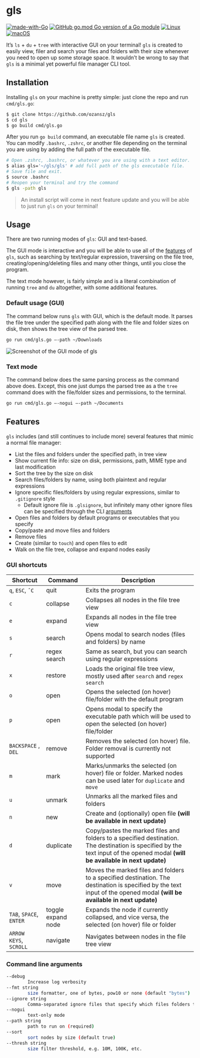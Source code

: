 # gls

[![made-with-Go](https://img.shields.io/badge/Made%20with-Go-1f425f.svg)](https://go.dev/)
[![GitHub go.mod Go version of a Go module](https://img.shields.io/github/go-mod/go-version/gomods/athens.svg)](https://github.com/ozansz/gls)
[![Linux](https://svgshare.com/i/Zhy.svg)](https://svgshare.com/i/Zhy.svg)
[![macOS](https://svgshare.com/i/ZjP.svg)](https://svgshare.com/i/ZjP.svg)

It’s `ls` + `du` + `tree` with interactive GUI on your terminal! `gls` is created to easily view, filer and search your files and folders with their size whenever you need to open up some storage space. It wouldn’t be wrong to say that `gls` is a minimal yet powerful file manager CLI tool.

##  Installation
Installing `gls` on your machine is pretty simple: just clone the repo and run `cmd/gls.go`:

```bash
$ git clone https://github.com/ozansz/gls
$ cd gls
$ go build cmd/gls.go
```

After you run `go build` command, an executable file name `gls` is created. You can modify `.bashrc`, `.zshrc`, or another 
file depending on the terminal you are using by adding the full path of the executable file.

```bash
# Open .zshrc, .bashrc, or whatever you are using with a text editor.
$ alias gls='~/gls/gls'	# add full path of the gls executable file. 
# Save file and exit.
$ source .bashrc
# Reopen your terminal and try the command
$ gls -path gls
```

> An install script will come in next feature update and you will be able to just run `gls` on your terminal!

## Usage
There are two running modes of `gls`: GUI and text-based.

The GUI mode is interactive and you will be able to use all of the [features](#features) of `gls`, such as searching by text/regular expression, traversing on the file tree, creating/opening/deleting files and many other things,  until you close the program.

The text mode however, is fairly simple and is a literal combination of running `tree` and `du` altogether, with some additional features.

### Default usage (GUI)
The command below runs `gls` with GUI, which is the default mode. It parses the file tree under the specified path along with the file and folder sizes on disk, then shows the tree view of the parsed tree.

```bash
go run cmd/gls.go —-path ~/Downloads
```

![Screenshot of the GUI mode of gls](./img/gui-screenshot.png)

### Text mode
The command below does the same parsing process as the command above does. Except, this one just dumps the parsed tree as a the `tree` command does with the file/folder sizes and permissions, to the terminal.

```bash
go run cmd/gls.go —-nogui —-path ~/Documents
```

## Features
`gls` includes (and still continues to include more) several features that mimic a normal file manager:
* List the files and folders under the specified path, in tree view
* Show current file info: size on disk, permissions, path, MIME type and last modification
* Sort the tree by the size on disk
* Search files/folders by name, using both plaintext and regular expressions
* Ignore specific files/folders by using regular expressions, similar to `.gitignore` style
	* Default ignore file is `.glsignore`, but infinitely many other ignore files can be specified through the CLI [arguments](#command-line-arguments)
* Open files and folders by default programs or executables that you specify
* Copy/paste and move files and folders
* Remove files
* Create (similar to `touch`) and open files to edit
* Walk on the file tree, collapse and expand nodes easily

### GUI shortcuts

| Shortcut           | Command            | Description                                                                                                                                                                |
| ------------------ | ------------------ | -------------------------------------------------------------------------------------------------------------------------------------------------------------------------- |
| `q`, `ESC`, `ˆC`        | quit               | Exits the program                                                                                                                                                          |
| `c`                  | collapse           | Collapses all nodes in the file tree view                                                                                                                                  |
| `e`                  | expand             | Expands all nodes in the file tree view                                                                                                                                    |
| `s`                  | search             | Opens modal to search nodes (files and folders) by name                                                                                                                    |
| `r`                  | regex search       | Same as search, but you can search using regular expressions                                                                                                               |
| `x`                  | restore            | Loads the original file tree view, mostly used after `search` and `regex search`                                                                                               |
| `o`                  | open               | Opens the selected (on hover) file/folder with the default program                                                                                                         |
| `p`                  | open               | Opens modal to specify the executable path which will be used to open the selected (on hover) file/folder                                                                  |
| `BACKSPACE` , `DEL`    | remove             | Removes the selected (on hover) file. Folder removal is currently not supported                                                                                            |
| `m`                  | mark               | Marks/unmarks the selected (on hover) file or folder. Marked nodes can be used later for `duplicate` and `move`                                                                |
| `u`                  | unmark             | Unmarks all the marked files and folders                                                                                                                                   |
| `n`                  | new                | Create and (optionally) open file **(will be available in next update)**                                                                                                       |
| `d`                  | duplicate          | Copy/pastes the marked files and folders to a specified destination. The destination is specified by the text input of the opened modal **(will be available in next update)** |
| `v`                  | move               | Moves the marked files and folders to a specified destination. The destination is specified by the text input of the opened modal **(will be available in next update)**       |
| `TAB`, `SPACE`, `ENTER`  | toggle expand node | Expands the node if currently collapsed, and vice versa, the selected (on hover) file or folder                                                                            |
| `ARROW KEYS`, `SCROLL` | navigate           | Navigates between nodes in the file tree view                                                                                                                              |

### Command line arguments

```bash
--debug
    	Increase log verbosity
--fmt string
   		size formatter, one of bytes, pow10 or none (default "bytes")
--ignore string
    	Comma-separated ignore files that specify which files folders to exclude
--nogui
    	text-only mode
--path string
    	path to run on (required)
--sort
    	sort nodes by size (default true)
--thresh string
    	size filter threshold, e.g. 10M, 100K, etc.
```
